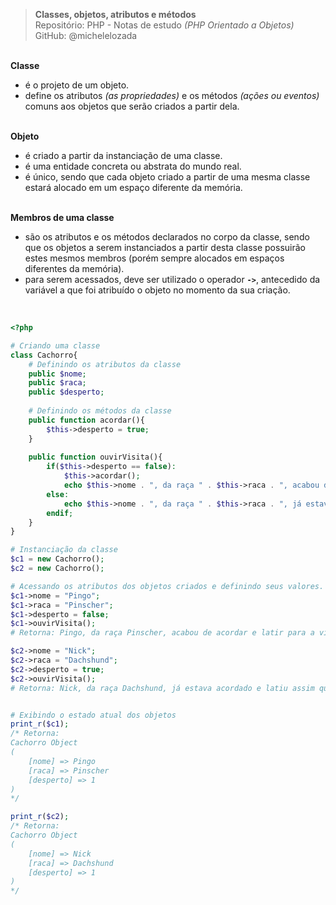 > **Classes, objetos, atributos e métodos**     
> Repositório: PHP - Notas de estudo *(PHP Orientado a Objetos)*    
> GitHub: @michelelozada
&nbsp;
     
&nbsp;    
**Classe**  
 * é o projeto de um objeto.  
 * define os atributos *(as propriedades)* e os métodos *(ações ou eventos)* comuns aos objetos que serão criados a partir dela.  
&nbsp;    	

**Objeto**     
 * é criado a partir da instanciação de uma classe.  
 * é uma entidade concreta ou abstrata do mundo real.  
 * é único, sendo que cada objeto criado a partir de uma mesma classe estará alocado em um espaço diferente da memória.    
&nbsp;    	

**Membros de uma classe**  
 * são os atributos e os métodos declarados no corpo da classe, sendo que os objetos a serem instanciados a 
 partir desta classe possuirão estes mesmos membros (porém sempre alocados em espaços diferentes da memória).  
 * para serem acessados, deve ser utilizado o operador **`->`**, antecedido da variável a que foi atribuído o
 objeto no momento da sua criação.
&nbsp;
     
&nbsp;   
```php
<?php

# Criando uma classe
class Cachorro{
    # Definindo os atributos da classe
    public $nome;
    public $raca;
    public $desperto;
    
    # Definindo os métodos da classe
    public function acordar(){
		$this->desperto = true;   
    }
    
    public function ouvirVisita(){
	    if($this->desperto == false):
            $this->acordar();
            echo $this->nome . ", da raça " . $this->raca . ", acabou de acordar e latir para a visita.<br>";
        else:
            echo $this->nome . ", da raça " . $this->raca . ", já estava acordado e latiu assim que a visita chegou na casa.<br>";
        endif;	
    }
}

# Instanciação da classe
$c1 = new Cachorro();
$c2 = new Cachorro();

# Acessando os atributos dos objetos criados e definindo seus valores. Chamando os métodos também.
$c1->nome = "Pingo";
$c1->raca = "Pinscher";
$c1->desperto = false;
$c1->ouvirVisita();
# Retorna: Pingo, da raça Pinscher, acabou de acordar e latir para a visita.

$c2->nome = "Nick";
$c2->raca = "Dachshund";
$c2->desperto = true;
$c2->ouvirVisita();
# Retorna: Nick, da raça Dachshund, já estava acordado e latiu assim que a visita chegou na casa.


# Exibindo o estado atual dos objetos
print_r($c1);
/* Retorna:
Cachorro Object
(
    [nome] => Pingo
    [raca] => Pinscher
    [desperto] => 1  
)
*/ 

print_r($c2);
/* Retorna:
Cachorro Object
(
    [nome] => Nick
    [raca] => Dachshund
    [desperto] => 1
)
*/ 
```